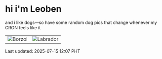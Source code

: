 # hi i'm Leoben

and i like dogs—so have some random dog pics that change whenever my CRON feels like it

|  |  |
|--------|----------|
| ![Borzoi](https://random-dog-vercel.vercel.app/api/random-borzoi?v=1752552437) | ![Labrador](https://random-dog-vercel.vercel.app/api/random-labrador?v=1752552437) |

Last updated: 2025-07-15 12:07 PHT
